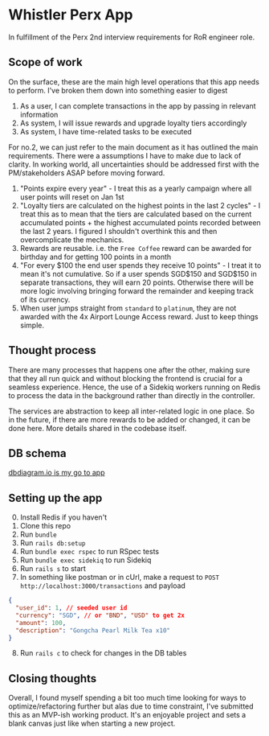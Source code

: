 # Whistler Perx App

In fulfillment of the Perx 2nd interview requirements for RoR engineer role.

## Scope of work

On the surface, these are the main high level operations that this app needs to perform. I've broken them down into something easier to digest

1. As a user, I can complete transactions in the app by passing in relevant information
2. As system, I will issue rewards and upgrade loyalty tiers accordingly
3. As system, I have time-related tasks to be executed

For no.2, we can just refer to the main document as it has outlined the main requirements. There were a assumptions I have to make due to lack of clarity. In working world, all uncertainties should be addressed first with the PM/stakeholders ASAP before moving forward.

1. "Points expire every year" - I treat this as a yearly campaign where all user points will reset on Jan 1st
2. "Loyalty tiers are calculated on the highest points in the last 2 cycles" - I treat this as to mean that the tiers are calculated based on the current accumulated points + the highest accumulated points recorded between the last 2 years. I figured I shouldn't overthink this and then overcomplicate the mechanics.
3. Rewards are reusable. i.e. the `Free Coffee` reward can be awarded for birthday and for getting 100 points in a month
4. "For every $100 the end user spends they receive 10 points" - I treat it to mean it's not cumulative. So if a user spends SGD$150 and SGD$150 in separate transactions, they will earn 20 points. Otherwise there will be more logic involving bringing forward the remainder and keeping track of its currency.
5. When user jumps straight from `standard` to `platinum`, they are not awarded with the 4x Airport Lounge Access reward. Just to keep things simple.

## Thought process

There are many processes that happens one after the other, making sure that they all run quick and without blocking the frontend is crucial for a seamless experience. Hence, the use of a Sidekiq workers running on Redis to process the data in the background rather than directly in the controller.

The services are abstraction to keep all inter-related logic in one place. So in the future, if there are more rewards to be added or changed, it can be done here. More details shared in the codebase itself.

## DB schema

[dbdiagram.io is my go to app](https://dbdiagram.io/d/62bbfc4f69be0b672c62b94e)

## Setting up the app

0. Install Redis if you haven't
1. Clone this repo
2. Run `bundle`
3. Run `rails db:setup`
4. Run `bundle exec rspec` to run RSpec tests
5. Run `bundle exec sidekiq` to run Sidekiq
6. Run `rails s` to start
7. In something like postman or in cUrl, make a request to `POST http://localhost:3000/transactions` and payload
```json
{
  "user_id": 1, // seeded user id
  "currency": "SGD", // or "BND", "USD" to get 2x
  "amount": 100,
  "description": "Gongcha Pearl Milk Tea x10"
}
```
8. Run `rails c` to check for changes in the DB tables

## Closing thoughts

Overall, I found myself spending a bit too much time looking for ways to optimize/refactoring further but alas due to time constraint, I've submitted this as an MVP-ish working product. It's an enjoyable project and sets a blank canvas just like when starting a new project.

